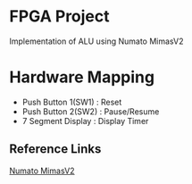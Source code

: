 # FPGA Project

Implementation of ALU using Numato MimasV2

# Hardware Mapping

* Push Button 1(SW1) : Reset
* Push Button 2(SW2) : Pause/Resume
* 7 Segment Display  : Display Timer
  

## Reference Links
[Numato MimasV2](https://numato.com/product/mimas-v2-spartan-6-fpga-development-board-with-ddr-sdram/)